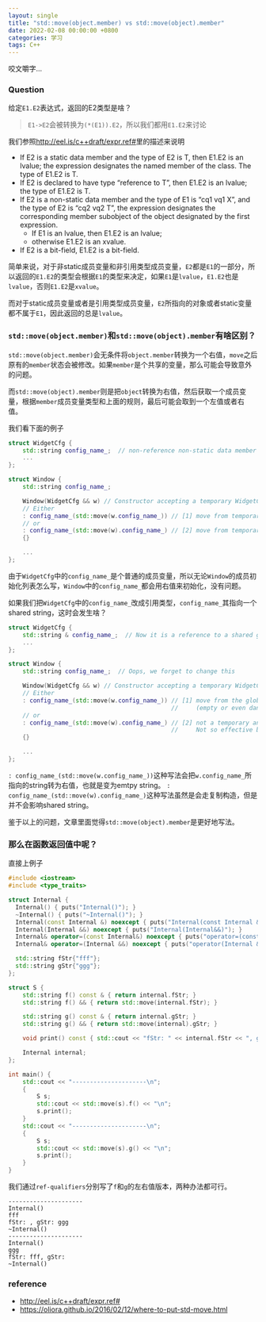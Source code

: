 ```yaml
---
layout: single
title: "std::move(object.member) vs std::move(object).member"
date: 2022-02-08 00:00:00 +0800
categories: 学习
tags: C++
---
```


咬文嚼字...

### Question

给定`E1.E2`表达式，返回的E2类型是啥？

> `E1->E2`会被转换为`(*(E1)).E2`，所以我们都用`E1.E2`来讨论

我们参照<http://eel.is/c++draft/expr.ref#>里的描述来说明

* If E2 is a static data member and the type of E2 is T, then E1.E2 is an lvalue; the expression designates the named member of the class. The type of E1.E2 is T.
* If E2 is declared to have type “reference to T”, then E1.E2 is an lvalue; the type of E1.E2 is T.
* If E2 is a non-static data member and the type of E1 is “cq1 vq1 X”, and the type of E2 is “cq2 vq2 T”, the expression designates the corresponding member subobject of the object designated by the first expression.
  * If E1 is an lvalue, then E1.E2 is an lvalue;
  * otherwise E1.E2 is an xvalue.
* If E2 is a bit-field, E1.E2 is a bit-field.

简单来说，对于非static成员变量和非引用类型成员变量，`E2`都是`E1`的一部分，所以返回的`E1.E2`的类型会根据`E1`的类型来决定，如果`E1`是`lvalue`，`E1.E2`也是`lvalue`，否则`E1.E2`是`xvalue`。

而对于static成员变量或者是引用类型成员变量，`E2`所指向的对象或者static变量都不属于`E1`，因此返回的总是`lvalue`。

### `std::move(object.member)`和`std::move(object).member`有啥区别？

`std::move(object.member)`会无条件将`object.member`转换为一个右值，`move`之后原有的`member`状态会被修改。如果`member`是个共享的变量，那么可能会导致意外的问题。

而`std::move(object).member`则是把`object`转换为右值，然后获取一个成员变量，根据`member`成员变量类型和上面的规则，最后可能会取到一个左值或者右值。

我们看下面的例子

```c++
struct WidgetCfg {
    std::string config_name_;  // non-reference non-static data member
    ...
};

struct Window {
    std::string config_name_;

    Window(WidgetCfg && w) // Constructor accepting a temporary WidgetCfg so we are safe to move from it
    // Either
    : config_name_(std::move(w.config_name_)) // [1] move from temporary. No problem
    // or
    : config_name_(std::move(w).config_name_) // [2] move from temporary. No problem
    {}

    ...
};
```

由于`WidgetCfg`中的`config_name_`是个普通的成员变量，所以无论`Window`的成员初始化列表怎么写，`Window`中的`config_name_`都会用右值来初始化，没有问题。

如果我们把`WidgetCfg`中的`config_name_`改成引用类型，`config_name_`其指向一个shared string，这时会发生啥？

```c++
struct WidgetCfg {
    std::string & config_name_;  // Now it is a reference to a shared global string
    ...
};

struct Window {
    std::string config_name_;  // Oops, we forget to change this

    Window(WidgetCfg && w) // Constructor accepting a temporary WidgetCfg so we are safe to move from it
    // Either
    : config_name_(std::move(w.config_name_)) // [1] move from the global variable, leaves one in the
                                              //     (empty or even dangerous to use) 'moved from' state!
    // or
    : config_name_(std::move(w).config_name_) // [2] not a temporary any more, so makes a copy rather than move.
                                              //     Not so effective but still safe!
    {}

    ...
};
```

`: config_name_(std::move(w.config_name_))`这种写法会把`w.config_name_`所指向的string转为右值，也就是变为emtpy string。
`: config_name_(std::move(w).config_name_)`这种写法虽然是会走复制构造，但是并不会影响shared string。

鉴于以上的问题，文章里面觉得`std::move(object).member`是更好地写法。

### 那么在函数返回值中呢？

直接上例子

```c++
#include <iostream>
#include <type_traits>

struct Internal {
  Internal() { puts("Internal()"); }
  ~Internal() { puts("~Internal()"); }
  Internal(const Internal &) noexcept { puts("Internal(const Internal &)"); }
  Internal(Internal &&) noexcept { puts("Internal(Internal&&)"); }
  Internal& operator=(const Internal&) noexcept { puts("operator=(const Internal&)"); return *this; }
  Internal& operator=(Internal &&) noexcept { puts("operator(Internal &&)"); return *this; }

  std::string fStr{"fff"};
  std::string gStr{"ggg"};
};

struct S {
    std::string f() const & { return internal.fStr; }
    std::string f() && { return std::move(internal.fStr); }

    std::string g() const & { return internal.gStr; }
    std::string g() && { return std::move(internal).gStr; }

    void print() const { std::cout << "fStr: " << internal.fStr << ", gStr: " << internal.gStr << "\n"; }

    Internal internal;
};

int main() {
    std::cout << "---------------------\n";
    {
        S s;
        std::cout << std::move(s).f() << "\n";
        s.print();
    }
    std::cout << "---------------------\n";
    {
        S s;
        std::cout << std::move(s).g() << "\n";
        s.print();
    }
}
```

我们通过`ref-qualifiers`分别写了`f`和`g`的左右值版本，两种办法都可行。

```text
---------------------
Internal()
fff
fStr: , gStr: ggg
~Internal()
---------------------
Internal()
ggg
fStr: fff, gStr: 
~Internal()
```

### reference

* <http://eel.is/c++draft/expr.ref#>
* <https://oliora.github.io/2016/02/12/where-to-put-std-move.html>

